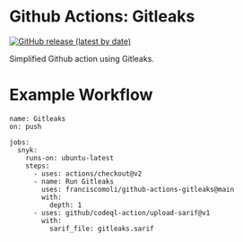 # Github Actions: Gitleaks

[![GitHub release (latest by date)](https://img.shields.io/github/v/release/franciscomoli/github-actions-gitleaks)](https://github.com/franciscomoli/github-actions-gitleaks/releases)

Simplified Github action using Gitleaks.

# Example Workflow

```
name: Gitleaks
on: push

jobs:
  snyk:
    runs-on: ubuntu-latest
    steps: 
      - uses: actions/checkout@v2
      - name: Run Gitleaks
        uses: franciscomoli/github-actions-gitleaks@main
        with:
          depth: 1
      - uses: github/codeql-action/upload-sarif@v1
        with:
          sarif_file: gitleaks.sarif
```
